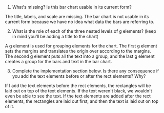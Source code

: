 1. What's missing? Is this bar chart usable in its current form?

The title, labels, and scale are missing. The bar chart is not usable in its current form because we have no idea what data the bars are referring to. 

2. What is the role of each of the three nested levels of g elements? (keep in mind you'll be adding a title to the chart)

A g element is used for grouping elements for the chart. The first g element sets the margins and translates the origin over according to the margins. The second g element puts all the text into a group, and the last g element creates a group for the bars and text in the bar chart. 

3. Complete the implementation section below. Is there any consequence if you add the text elements before or after the rect elements? Why?

If I add the text elements before the rect elements, the rectangles will be laid out on top of the text elements. If the text weren't black, we wouldn't even be able to see the text. If the text elements are added after the rect elements, the rectangles are laid out first, and then the text is laid out on top of it. 